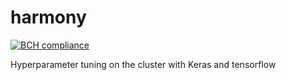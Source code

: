 # harmony

[![BCH compliance](https://bettercodehub.com/edge/badge/x94carbone/harmony?branch=master)](https://bettercodehub.com/)

Hyperparameter tuning on the cluster with Keras and tensorflow
